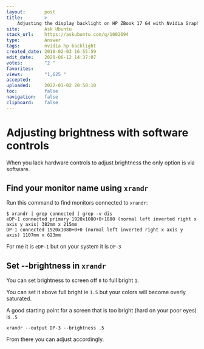 ```yaml
---
layout:       post
title:        >
    Adjusting the display backlight on HP ZBook 17 G4 with Nvidia Graphics
site:         Ask Ubuntu
stack_url:    https://askubuntu.com/q/1002694
type:         Answer
tags:         nvidia hp backlight
created_date: 2018-02-03 16:55:59
edit_date:    2020-06-12 14:37:07
votes:        "2 "
favorites:    
views:        "1,625 "
accepted:     
uploaded:     2022-01-02 20:50:10
toc:          false
navigation:   false
clipboard:    false
---
```


# Adjusting brightness with software controls

When you lack hardware controls to adjust brightness the only option is via software.

## Find your monitor name using `xrandr`

Run this command to find monitors connected to `xrandr`:

``` 
$ xrandr | grep connected | grep -v dis
eDP-1 connected primary 1920x1080+0+1080 (normal left inverted right x axis y axis) 382mm x 215mm
DP-1 connected 1920x1080+0+0 (normal left inverted right x axis y axis) 1107mm x 623mm

```

For me it is `eDP-1` but on your system it is `DP-3`

## Set --brightness in `xrandr`

You can set brightness to screen off `0` to full bright `1`.

You can set it above full bright ie `1.5` but your colors will become overly saturated.

A good starting point for a screen that is too bright (hard on your poor eyes) is `.5`

``` 
xrandr --output DP-3 --brightness .5

```

From there you can adjust accordingly.
